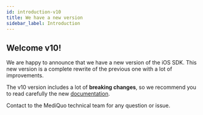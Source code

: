 ```yaml
---
id: introduction-v10
title: We have a new version
sidebar_label: Introduction
---
```


## Welcome v10!

We are happy to announce that we have a new version of the iOS SDK. This new version is a complete rewrite of the previous one with a lot of improvements.

The v10 version includes a lot of **breaking changes**, so we recommend you to read carefully the new [documentation](https://github.com/mediquo/mediquo-ios-sdk).

Contact to the MediQuo technical team for any question or issue.